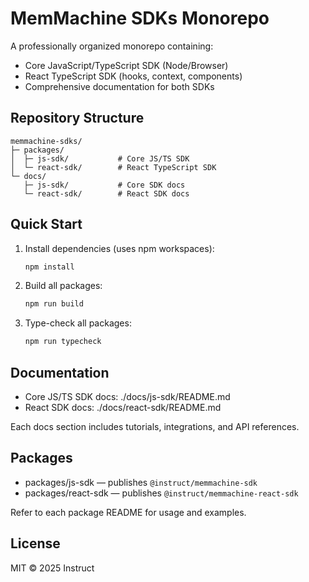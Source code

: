 # MemMachine SDKs Monorepo

A professionally organized monorepo containing:

- Core JavaScript/TypeScript SDK (Node/Browser)
- React TypeScript SDK (hooks, context, components)
- Comprehensive documentation for both SDKs

## Repository Structure

```
memmachine-sdks/
├─ packages/
│  ├─ js-sdk/           # Core JS/TS SDK
│  └─ react-sdk/        # React TypeScript SDK
└─ docs/
   ├─ js-sdk/           # Core SDK docs
   └─ react-sdk/        # React SDK docs
```

## Quick Start

1. Install dependencies (uses npm workspaces):
   ```bash
   npm install
   ```
2. Build all packages:
   ```bash
   npm run build
   ```
3. Type-check all packages:
   ```bash
   npm run typecheck
   ```

## Documentation

- Core JS/TS SDK docs: ./docs/js-sdk/README.md
- React SDK docs: ./docs/react-sdk/README.md

Each docs section includes tutorials, integrations, and API references.

## Packages

- packages/js-sdk — publishes `@instruct/memmachine-sdk`
- packages/react-sdk — publishes `@instruct/memmachine-react-sdk`

Refer to each package README for usage and examples.

## License

MIT © 2025 Instruct
